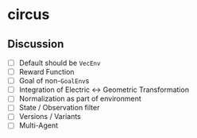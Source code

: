 # circus

## Discussion

- [ ] Default should be `VecEnv`
- [ ] Reward Function
- [ ] Goal of non-`GoalEnv`s
- [ ] Integration of Electric <-> Geometric Transformation
- [ ] Normalization as part of environment
- [ ] State / Observation filter
- [ ] Versions / Variants
- [ ] Multi-Agent
